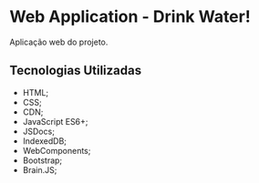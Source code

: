 # Web Application - Drink Water!

Aplicação web do projeto.

## Tecnologias Utilizadas
- HTML;
- CSS;
- CDN;
- JavaScript ES6+;
- JSDocs;
- IndexedDB;
- WebComponents;
- Bootstrap;
- Brain.JS;